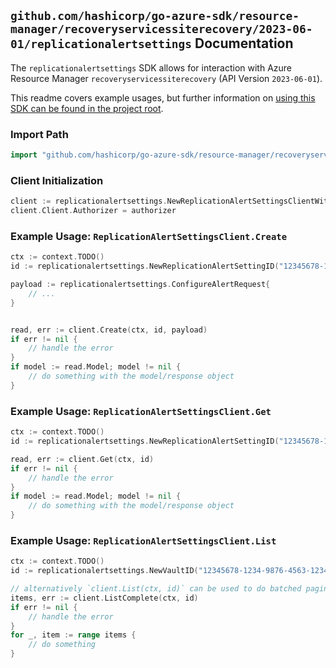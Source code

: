 
## `github.com/hashicorp/go-azure-sdk/resource-manager/recoveryservicessiterecovery/2023-06-01/replicationalertsettings` Documentation

The `replicationalertsettings` SDK allows for interaction with Azure Resource Manager `recoveryservicessiterecovery` (API Version `2023-06-01`).

This readme covers example usages, but further information on [using this SDK can be found in the project root](https://github.com/hashicorp/go-azure-sdk/tree/main/docs).

### Import Path

```go
import "github.com/hashicorp/go-azure-sdk/resource-manager/recoveryservicessiterecovery/2023-06-01/replicationalertsettings"
```


### Client Initialization

```go
client := replicationalertsettings.NewReplicationAlertSettingsClientWithBaseURI("https://management.azure.com")
client.Client.Authorizer = authorizer
```


### Example Usage: `ReplicationAlertSettingsClient.Create`

```go
ctx := context.TODO()
id := replicationalertsettings.NewReplicationAlertSettingID("12345678-1234-9876-4563-123456789012", "example-resource-group", "vaultValue", "replicationAlertSettingValue")

payload := replicationalertsettings.ConfigureAlertRequest{
	// ...
}


read, err := client.Create(ctx, id, payload)
if err != nil {
	// handle the error
}
if model := read.Model; model != nil {
	// do something with the model/response object
}
```


### Example Usage: `ReplicationAlertSettingsClient.Get`

```go
ctx := context.TODO()
id := replicationalertsettings.NewReplicationAlertSettingID("12345678-1234-9876-4563-123456789012", "example-resource-group", "vaultValue", "replicationAlertSettingValue")

read, err := client.Get(ctx, id)
if err != nil {
	// handle the error
}
if model := read.Model; model != nil {
	// do something with the model/response object
}
```


### Example Usage: `ReplicationAlertSettingsClient.List`

```go
ctx := context.TODO()
id := replicationalertsettings.NewVaultID("12345678-1234-9876-4563-123456789012", "example-resource-group", "vaultValue")

// alternatively `client.List(ctx, id)` can be used to do batched pagination
items, err := client.ListComplete(ctx, id)
if err != nil {
	// handle the error
}
for _, item := range items {
	// do something
}
```
